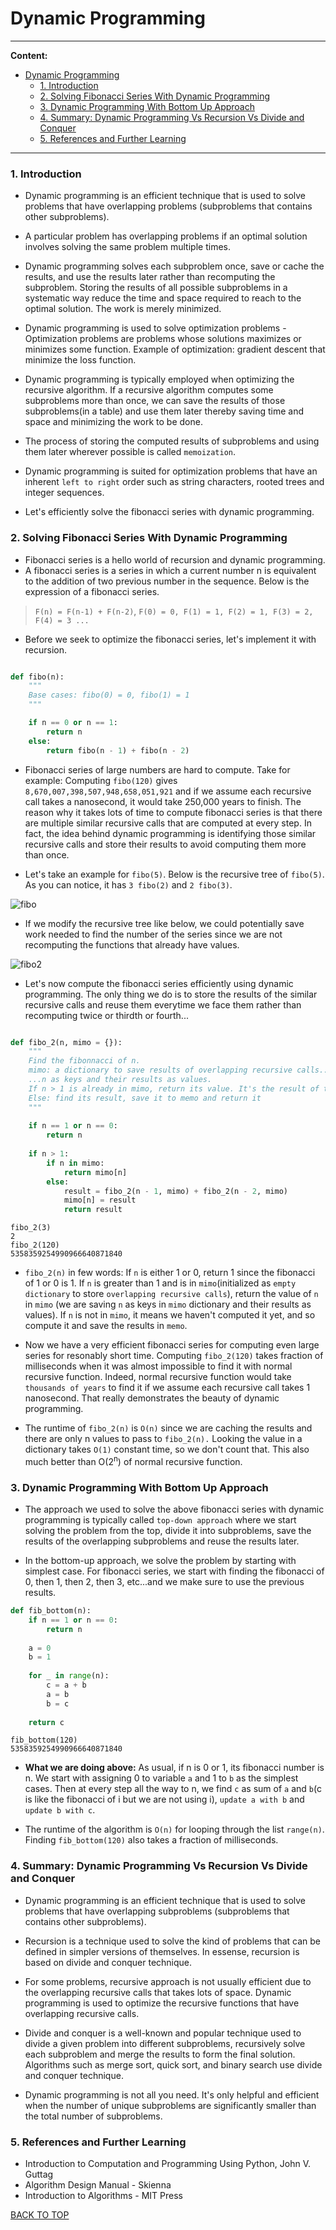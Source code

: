 # Dynamic Programming
<a name='0'></a>
**********
**Content:**
- [Dynamic Programming](#dynamic-programming)
    - [1. Introduction](#1-introduction)
    - [2. Solving Fibonacci Series With Dynamic Programming](#2-solving-fibonacci-series-with-dynamic-programming)
    - [3. Dynamic Programming With Bottom Up Approach](#3-dynamic-programming-with-bottom-up-approach)
    - [4. Summary: Dynamic Programming Vs Recursion Vs Divide and Conquer](#4-summary-dynamic-programming-vs-recursion-vs-divide-and-conquer)
    - [5. References and Further Learning](#5-references-and-further-learning)
************

<a name='1'></a>
### 1. Introduction

* Dynamic programming is an efficient technique that is used to solve problems that have overlapping problems (subproblems that contains other subproblems).

* A particular problem has overlapping problems if an optimal solution involves solving the same problem multiple times.

* Dynamic programming solves each subproblem once, save or cache the results, and use the results later rather than recomputing the subproblem. Storing the results of all possible subproblems in a systematic way reduce the time and space required to reach to the optimal solution. The work is merely minimized.

* Dynamic programming is used to solve optimization problems - Optimization problems are problems whose solutions maximizes or minimizes some function. Example of optimization: gradient descent that minimize the loss function.

* Dynamic programming is typically employed when optimizing the recursive algorithm. If a recursive algorithm computes some subproblems more than once, we can save the results of those subproblems(in a table) and use them later thereby saving time and space and minimizing the work to be done. 

* The process of storing the computed results of subproblems and using them later wherever possible is called `memoization`.

* Dynamic programming is suited for optimization problems that have an inherent `left to right` order such as string characters, rooted trees and integer sequences.

* Let's efficiently solve the fibonacci series with dynamic programming.

<a name='2'></a>
### 2. Solving Fibonacci Series With Dynamic Programming

* Fibonacci series is a hello world of recursion and dynamic programming. 
* A fibonacci series is a series in which a current number n is equivalent to the addition of two previous number in the sequence. Below is the expression of a fibonacci series.

>`F(n) = F(n-1) + F(n-2)`, 
`F(0) = 0, F(1) = 1, F(2) = 1, F(3) = 2, F(4) = 3 ...`

* Before we seek to optimize the fibonacci series, let's implement it with recursion.

```python

def fibo(n):
    """
    Base cases: fibo(0) = 0, fibo(1) = 1
    """

    if n == 0 or n == 1:
        return n
    else:
        return fibo(n - 1) + fibo(n - 2)

```

* Fibonacci series of large numbers are hard to compute. Take for example: Computing `fibo(120)`  gives `8,670,007,398,507,948,658,051,921` and if we assume each recursive call takes a nanosecond, it would take 250,000 years to finish. The reason why it takes lots of time to compute fibonacci series is that there are multiple similar recursive calls that are computed at every step. In fact, the idea behind dynamic programming is identifying those similar recursive calls and store their results to avoid computing them more than once.

* Let's take an example for `fibo(5)`. Below is the recursive tree of `fibo(5)`. As you can notice, it has `3 fibo(2)` and `2 fibo(3)`.

![fibo](../images/fibo.JPG)

* If we modify the recursive tree like below, we could potentially save work needed to find the number of the series since we are not recomputing the functions that already have values.

![fibo2](../images/fibo-2.JPG)


* Let's now compute the fibonacci series efficiently using dynamic programming. The only thing we do is to store the results of the similar recursive calls and reuse them everytime we face them rather than recomputing twice or thirdth or fourth...

```python

def fibo_2(n, mimo = {}):
    """
    Find the fibonnacci of n.
    mimo: a dictionary to save results of overlapping recursive calls....
    ...n as keys and their results as values.
    If n > 1 is already in mimo, return its value. It's the result of the series
    Else: find its result, save it to memo and return it
    """
    
    if n == 1 or n == 0:
        return n
    
    if n > 1:
        if n in mimo:
            return mimo[n]
        else:
            result = fibo_2(n - 1, mimo) + fibo_2(n - 2, mimo)
            mimo[n] = result
            return result
```

```
fibo_2(3)
2
fibo_2(120)
5358359254990966640871840
```
* `fibo_2(n)` in few words: If `n` is either 1 or 0, return 1 since the fibonacci of 1 or 0 is 1. If `n` is greater than 1 and is in `mimo`(initialized as `empty dictionary` to store `overlapping recursive calls`), return the value of `n` in `mimo` (we are saving `n` as keys in `mimo` dictionary and their results as values). If `n` is not in `mimo`, it means we haven't computed it yet, and so compute it and save the results in `memo`.

* Now we have a very efficient fibonacci series for computing even large series for resonably short time. Computing `fibo_2(120)` takes fraction of milliseconds when it was almost impossible to find it with normal recursive function. Indeed, normal recursive function would take `thousands of years` to find it if we assume each recursive call takes 1 nanosecond. That really demonstrates the beauty of dynamic programming.
  
* The runtime of `fibo_2(n)` is `O(n)` since we are caching the results and there are only n values to pass to `fibo_2(n).` Looking the value in a dictionary takes `O(1)` constant time, so we don't count that. This also much better than O(2<sup>n</sup>) of normal recursive function.

<a name='3'></a>
### 3. Dynamic Programming With Bottom Up Approach

* The approach we used to solve the above fibonacci series with dynamic programming is typically called `top-down approach` where we start solving the problem from the top, divide it into subproblems, save the results of the overlapping subproblems and reuse the results later.
  
* In the bottom-up approach, we solve the problem by starting with simplest case. For fibonacci series, we start with finding the fibonacci of 0, then 1, then 2, then 3, etc...and we make sure to use the previous results.

```python
def fib_bottom(n):
    if n == 1 or n == 0:
        return n
    
    a = 0
    b = 1
    
    for _ in range(n):
        c = a + b
        a = b
        b = c
        
    return c
```
```
fib_bottom(120)
5358359254990966640871840
```

* **What we are doing above:** As usual, if n is 0 or 1, its fibonacci number is n. We start with assigning 0 to variable `a` and 1 to `b` as the simplest cases. Then at every step all the way to n, we find `c` as sum of `a` and `b`(c is like the fibonacci of i but we are not using i), `update a with b` and `update b with c`. 

* The runtime of the algorithm is `O(n)` for looping through the list `range(n)`. Finding `fib_bottom(120)` also takes a fraction of milliseconds.

<a name='4'></a>
### 4. Summary: Dynamic Programming Vs Recursion Vs Divide and Conquer

* Dynamic programming is an efficient technique that is used to solve problems that have overlapping subproblems (subproblems that contains other subproblems).

* Recursion is a technique used to solve the kind of problems that can be defined in simpler versions of themselves. In essense, recursion is based on divide and conquer technique.

* For some problems, recursive approach is not usually efficient due to the overlapping recursive calls that takes lots of space. Dynamic programming is used to optimize the recursive functions that have overlapping recursive calls.
  
* Divide and conquer is a well-known and popular technique used to divide a given problem into different subproblems, recursively solve each subproblem and merge the results to form the final solution. Algorithms such as merge sort, quick sort, and binary search use divide and conquer technique.

* Dynamic programming is not all you need. It's only helpful and efficient when the number of unique subproblems are significantly smaller than the total number of subproblems. 

<a name='5'></a>
### 5. References and Further Learning

* Introduction to Computation and Programming Using Python, John V. Guttag
* Algorithm Design Manual - Skienna
* Introduction to Algorithms - MIT Press


[BACK TO TOP](#0)
